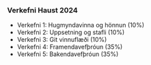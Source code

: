 ### Verkefni Haust 2024

- Verkefni 1: Hugmyndavinna og hönnun (10%)
- Verkefni 2: Uppsetning og stafli (10%)
- Verkefni 3: Git vinnuflæði (10%)
- Verkefni 4: Framendavefþróun (35%)
- Verkefni 5: Bakendavefþróun (35%)
